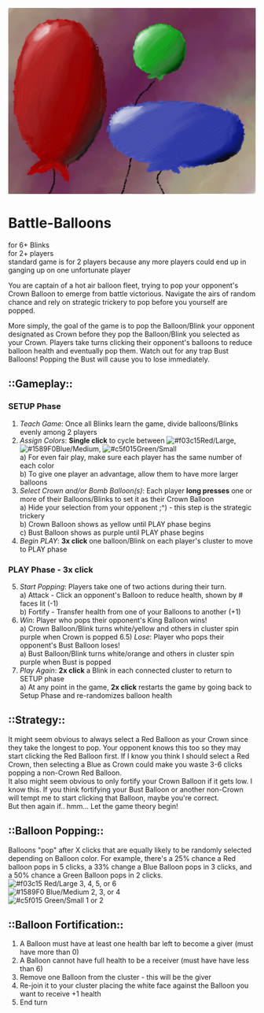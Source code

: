 ![TheHuntBanner](/images/Balloons.jpg) 

# Battle-Balloons
for 6+ Blinks 
</br>for 2+ players 
</br>  standard game is for 2 players because any more players could end up in ganging up on one unfortunate player

You are captain of a hot air balloon fleet, trying to pop your opponent's Crown Balloon to emerge from battle victorious.  Navigate the airs of random chance and rely on strategic trickery to pop before you yourself are popped.

More simply, the goal of the game is to pop the Balloon/Blink your opponent designated as Crown before they pop the Balloon/Blink you selected as your Crown.  Players take turns clicking their opponent's balloons to reduce balloon health and eventually pop them.  Watch out for any trap Bust Balloons!  Popping the Bust will cause you to lose immediately.  

## ::Gameplay::
### SETUP Phase
1) *Teach Game*: Once all Blinks learn the game, divide balloons/Blinks evenly among 2 players
2) *Assign Colors*: **Single click** to cycle between ![#f03c15](https://via.placeholder.com/15/f03c15/000000?text=+)Red/Large, ![#1589F0](https://via.placeholder.com/15/1589F0/000000?text=+)Blue/Medium, ![#c5f015](https://via.placeholder.com/15/c5f015/000000?text=+)Green/Small
  </br> a) For even fair play, make sure each player has the same number of each color
  </br> b) To give one player an advantage, allow them to have more larger balloons
3) *Select Crown and/or Bomb Balloon(s)*: Each player **long presses** one or more of their Balloons/Blinks to set it as their Crown Balloon
  </br> a) Hide your selection from your opponent ;^) - this step is the strategic trickery
  </br> b) Crown Balloon shows as yellow until PLAY phase begins
  </br> c) Bust Balloon shows as purple until PLAY phase begins
4) *Begin PLAY*: **3x click** one balloon/Blink on each player's cluster to move to PLAY phase 

### PLAY Phase - 3x click
5) *Start Popping*: Players take one of two actions during their turn.
  </br> a) Attack - Click an opponent's Balloon to reduce health, shown by # faces lit (-1)
  </br> b) Fortify - Transfer health from one of your Balloons to another (+1)
6) *Win*: Player who pops their opponent's King Balloon wins!
  </br> a) Crown Balloon/Blink turns white/yellow and others in cluster spin purple when Crown is popped
6.5) *Lose*: Player who pops their opponent's Bust Balloon loses!
  </br> a) Bust Balloon/Blink turns white/orange and others in cluster spin purple when Bust is popped
7) *Play Again*: **2x click** a Blink in each connected cluster to return to SETUP phase
  </br> a) At any point in the game, **2x click** restarts the game by going back to Setup Phase and re-randomizes balloon health
  
## ::Strategy::
It might seem obvious to always select a Red Balloon as your Crown since they take the longest to pop.  Your opponent knows this too so they may start clicking the Red Balloon first.  If I know you think I should select a Red Crown, then selecting a Blue as Crown could make you waste 3-6 clicks popping a non-Crown Red Balloon.  
It also might seem obvious to only fortify your Crown Balloon if it gets low.  I know this.  If you think fortifying your Bust Balloon or another non-Crown will tempt me to start clicking that Balloon, maybe you're correct.  
But then again if.. hmm... Let the game theory begin!

## ::Balloon Popping::
Balloons "pop" after X clicks that are equally likely to be randomly selected depending on Balloon color.  For example, there's a 25% chance a Red balloon pops in 5 clicks, a 33% change a Blue Balloon pops in 3 clicks, and a 50% chance a Green Balloon pops in 2 clicks.
  </br>![#f03c15](https://via.placeholder.com/15/f03c15/000000?text=+) Red/Large 3, 4, 5, or 6 
  </br>![#1589F0](https://via.placeholder.com/15/1589F0/000000?text=+) Blue/Medium 2, 3, or 4
  </br>![#c5f015](https://via.placeholder.com/15/c5f015/000000?text=+) Green/Small 1 or 2
 
## ::Balloon Fortification::
1. A Balloon must have at least one health bar left to become a giver (must have more than 0)
2. A Balloon cannot have full health to be a receiver (must have have less than 6)
3. Remove one Balloon from the cluster - this will be the giver
4. Re-join it to your cluster placing the white face against the Balloon you want to receive +1 health
5. End turn
